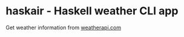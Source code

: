 # haskair - Haskell weather CLI app

Get weather information from [weatherapi.com](https://www.weatherapi.com)
